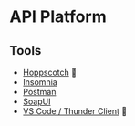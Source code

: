 # API Platform

## Tools

- [Hoppscotch](/hoppscotch/README.md) 🌟
- [Insomnia](/insomnia.md)
- [Postman](/postman/README.md)
- [SoapUI](/soapui.md)
- [VS Code / Thunder Client](/vscode/extensions/thunder-client.md) 🌟
